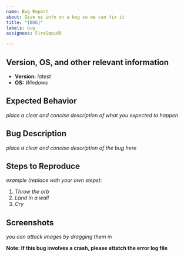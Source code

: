 ```yaml
---
name: Bug Report
about: Give us info on a bug so we can fix it
title: "[BUG]"
labels: bug
assignees: FireSquid6

---
```


## Version, OS, and other relevant information
- **Version:** *latest*
- **OS:** *Windows*

## Expected Behavior
*place a clear and concise description of what you expected to happen*

## Bug Description
*place a clear and concise description of the bug here*

## Steps to Reproduce
*example (replace with your own steps):*
1. *Throw the orb*
2. *Land in a wall*
3. *Cry*

## Screenshots
*you can attack images by dragging them in*    
  
  
**Note: If this bug involves a crash, please attatch the error log file**

